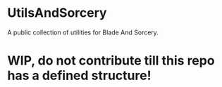 # UtilsAndSorcery
A public collection of utilities for Blade And Sorcery.

# WIP, do not contribute till this repo has a defined structure!
